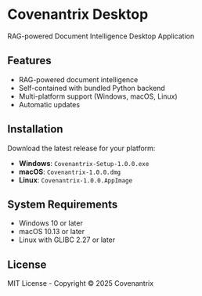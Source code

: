 # Covenantrix Desktop

RAG-powered Document Intelligence Desktop Application

## Features

- RAG-powered document intelligence
- Self-contained with bundled Python backend
- Multi-platform support (Windows, macOS, Linux)
- Automatic updates

## Installation

Download the latest release for your platform:
- **Windows**: `Covenantrix-Setup-1.0.0.exe`
- **macOS**: `Covenantrix-1.0.0.dmg`
- **Linux**: `Covenantrix-1.0.0.AppImage`

## System Requirements

- Windows 10 or later
- macOS 10.13 or later
- Linux with GLIBC 2.27 or later

## License

MIT License - Copyright © 2025 Covenantrix